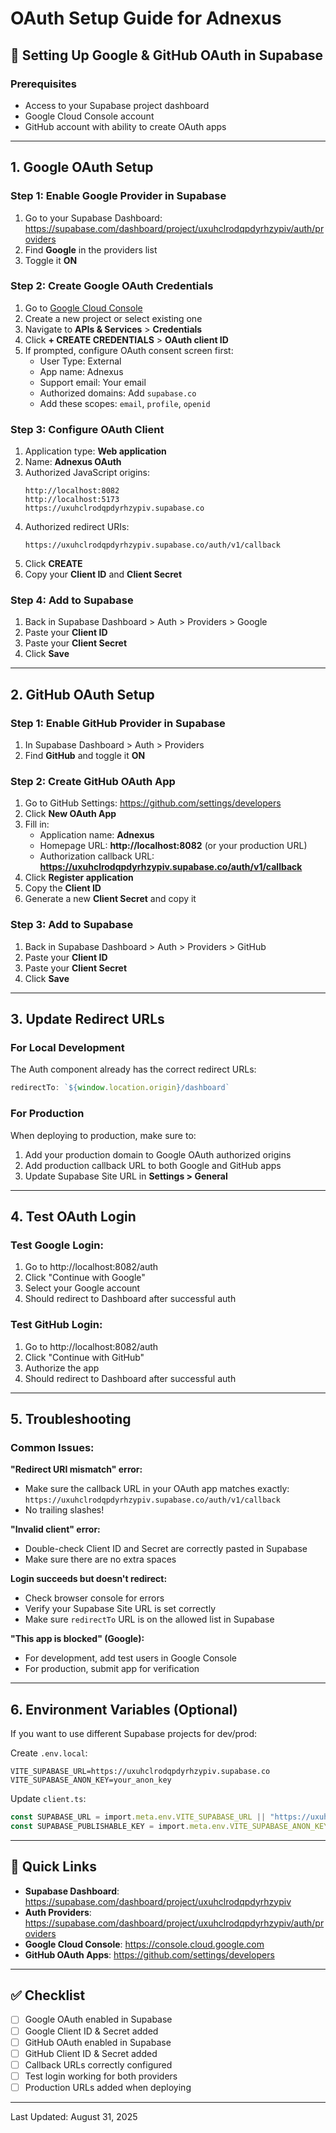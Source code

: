 # OAuth Setup Guide for Adnexus

## 🔐 Setting Up Google & GitHub OAuth in Supabase

### Prerequisites
- Access to your Supabase project dashboard
- Google Cloud Console account
- GitHub account with ability to create OAuth apps

---

## 1. Google OAuth Setup

### Step 1: Enable Google Provider in Supabase
1. Go to your Supabase Dashboard: https://supabase.com/dashboard/project/uxuhclrodqpdyrhzypiv/auth/providers
2. Find **Google** in the providers list
3. Toggle it **ON**

### Step 2: Create Google OAuth Credentials
1. Go to [Google Cloud Console](https://console.cloud.google.com/)
2. Create a new project or select existing one
3. Navigate to **APIs & Services** > **Credentials**
4. Click **+ CREATE CREDENTIALS** > **OAuth client ID**
5. If prompted, configure OAuth consent screen first:
   - User Type: External
   - App name: Adnexus
   - Support email: Your email
   - Authorized domains: Add `supabase.co`
   - Add these scopes: `email`, `profile`, `openid`

### Step 3: Configure OAuth Client
1. Application type: **Web application**
2. Name: **Adnexus OAuth**
3. Authorized JavaScript origins:
   ```
   http://localhost:8082
   http://localhost:5173
   https://uxuhclrodqpdyrhzypiv.supabase.co
   ```
4. Authorized redirect URIs:
   ```
   https://uxuhclrodqpdyrhzypiv.supabase.co/auth/v1/callback
   ```
5. Click **CREATE**
6. Copy your **Client ID** and **Client Secret**

### Step 4: Add to Supabase
1. Back in Supabase Dashboard > Auth > Providers > Google
2. Paste your **Client ID** 
3. Paste your **Client Secret**
4. Click **Save**

---

## 2. GitHub OAuth Setup

### Step 1: Enable GitHub Provider in Supabase
1. In Supabase Dashboard > Auth > Providers
2. Find **GitHub** and toggle it **ON**

### Step 2: Create GitHub OAuth App
1. Go to GitHub Settings: https://github.com/settings/developers
2. Click **New OAuth App**
3. Fill in:
   - Application name: **Adnexus**
   - Homepage URL: **http://localhost:8082** (or your production URL)
   - Authorization callback URL: **https://uxuhclrodqpdyrhzypiv.supabase.co/auth/v1/callback**
4. Click **Register application**
5. Copy the **Client ID**
6. Generate a new **Client Secret** and copy it

### Step 3: Add to Supabase
1. Back in Supabase Dashboard > Auth > Providers > GitHub
2. Paste your **Client ID**
3. Paste your **Client Secret**
4. Click **Save**

---

## 3. Update Redirect URLs

### For Local Development
The Auth component already has the correct redirect URLs:
```javascript
redirectTo: `${window.location.origin}/dashboard`
```

### For Production
When deploying to production, make sure to:
1. Add your production domain to Google OAuth authorized origins
2. Add production callback URL to both Google and GitHub apps
3. Update Supabase Site URL in **Settings > General**

---

## 4. Test OAuth Login

### Test Google Login:
1. Go to http://localhost:8082/auth
2. Click "Continue with Google"
3. Select your Google account
4. Should redirect to Dashboard after successful auth

### Test GitHub Login:
1. Go to http://localhost:8082/auth
2. Click "Continue with GitHub"
3. Authorize the app
4. Should redirect to Dashboard after successful auth

---

## 5. Troubleshooting

### Common Issues:

**"Redirect URI mismatch" error:**
- Make sure the callback URL in your OAuth app matches exactly: 
  `https://uxuhclrodqpdyrhzypiv.supabase.co/auth/v1/callback`
- No trailing slashes!

**"Invalid client" error:**
- Double-check Client ID and Secret are correctly pasted in Supabase
- Make sure there are no extra spaces

**Login succeeds but doesn't redirect:**
- Check browser console for errors
- Verify your Supabase Site URL is set correctly
- Make sure `redirectTo` URL is on the allowed list in Supabase

**"This app is blocked" (Google):**
- For development, add test users in Google Console
- For production, submit app for verification

---

## 6. Environment Variables (Optional)

If you want to use different Supabase projects for dev/prod:

Create `.env.local`:
```env
VITE_SUPABASE_URL=https://uxuhclrodqpdyrhzypiv.supabase.co
VITE_SUPABASE_ANON_KEY=your_anon_key
```

Update `client.ts`:
```typescript
const SUPABASE_URL = import.meta.env.VITE_SUPABASE_URL || "https://uxuhclrodqpdyrhzypiv.supabase.co";
const SUPABASE_PUBLISHABLE_KEY = import.meta.env.VITE_SUPABASE_ANON_KEY || "existing_key";
```

---

## 📝 Quick Links

- **Supabase Dashboard**: https://supabase.com/dashboard/project/uxuhclrodqpdyrhzypiv
- **Auth Providers**: https://supabase.com/dashboard/project/uxuhclrodqpdyrhzypiv/auth/providers
- **Google Cloud Console**: https://console.cloud.google.com
- **GitHub OAuth Apps**: https://github.com/settings/developers

---

## ✅ Checklist

- [ ] Google OAuth enabled in Supabase
- [ ] Google Client ID & Secret added
- [ ] GitHub OAuth enabled in Supabase  
- [ ] GitHub Client ID & Secret added
- [ ] Callback URLs correctly configured
- [ ] Test login working for both providers
- [ ] Production URLs added when deploying

---

Last Updated: August 31, 2025